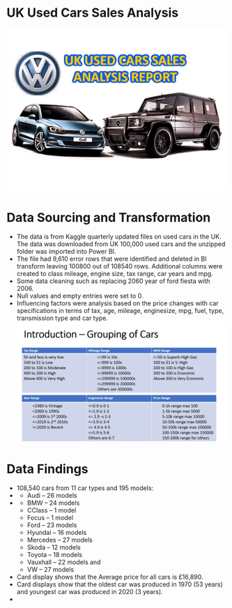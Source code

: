 # UK Used Cars Sales Analysis

![My Image](https://github.com/PaulaGweke/My-First-Data-Analysis-Repo/blob/main/100%2C000_UK_Used_Car_Sales_Analysis/ttilepage.gif)


# Data Sourcing and Transformation
* The data is from Kaggle quarterly updated files on used cars in the UK. The data was downloaded from UK 100,000 used cars and the unzipped folder was imported into Power BI. 
* The file had 9,610 error rows that were identified and deleted in BI transform leaving 100800 out of 108540 rows. Additional columns were created to class mileage, engine size, tax range, car years and mpg.
* Some data cleaning such as replacing 2060 year of ford fiesta with 2006.
* Null values and empty entries were set to 0.
* Influencing factors were analysis based on the price changes with car specifications in terms of tax, age, mileage, enginesize, mpg, fuel, type, transmission type and car type.
![image](https://github.com/PaulaGweke/My-First-Data-Analysis-Repo/blob/main/100%2C000_UK_Used_Car_Sales_Analysis/car_groups.png)

# Data Findings
* 108,540 cars from 11 car types and 195 models:
* * Audi – 26 models
* * BMW – 24 models
  * CClass – 1 model
  * Focus – 1 model
  * Ford – 23 models
  * Hyundai – 16 models
  * Mercedes – 27 models
  * Skoda – 12 models
  * Toyota – 18 models
  * Vauxhall – 22 models and
  * VW – 27 models
* Card display shows that the Average price for all cars is £16,890.
* Card displays show that the oldest car was produced in 1970 (53 years) and youngest car was produced in 2020 (3 years).
* 


